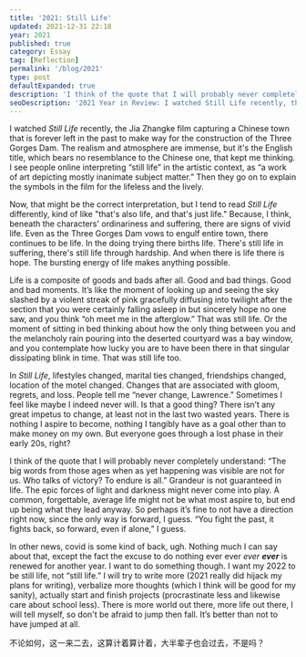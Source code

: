 ```yaml
---
title: '2021: Still Life'
updated: 2021-12-31 22:18
year: 2021
published: true
category: Essay
tag: [Reflection]
permalink: '/blog/2021'
type: post
defaultExpanded: true
description: 'I think of the quote that I will probably never completely understand: “The big words from those ages when as yet happening was visible are not for us. Who talks of victory? To endure is all.” Grandeur is not guaranteed in life. The epic forces of light and darkness might never come into play.'
seoDescription: '2021 Year in Review: I watched Still Life recently, the Jia Zhangke film capturing a Chinese town that is forever left in the past to make way for the construction of the Three Gorges Dam. I wonder, what is still life, in my life.'
---
```


I watched _Still Life_ recently, the Jia Zhangke film capturing a Chinese town that is forever left in the past to make way for the construction of the Three Gorges Dam. The realism and atmosphere are immense, but it's the English title, which bears no resemblance to the Chinese one, that kept me thinking. I see people online interpreting “still life” in the artistic context, as “a work of art depicting mostly inanimate subject matter.” Then they go on to explain the symbols in the film for the lifeless and the lively.

Now, that might be the correct interpretation, but I tend to read _Still Life_ differently, kind of like "that's also life, and that's just life." Because, I think, beneath the characters' ordinariness and suffering, there are signs of vivid life. Even as the Three Gorges Dam vows to engulf entire town, there continues to be life. In the doing trying there births life. There's still life in suffering, there's still life through hardship. And when there is life there is hope. The bursting energy of life makes anything possible.

Life is a composite of goods and bads after all. Good and bad things. Good and bad moments. It’s like the moment of looking up and seeing the sky slashed by a violent streak of pink gracefully diffusing into twilight after the section that you were certainly falling asleep in but sincerely hope no one saw, and you think “oh meet me in the afterglow.” That was still life. Or the moment of sitting in bed thinking about how the only thing between you and the melancholy rain pouring into the deserted courtyard was a bay window, and you contemplate how lucky you are to have been there in that singular dissipating blink in time. That was still life too.

In _Still Life_, lifestyles changed, marital ties changed, friendships changed, location of the motel changed. Changes that are associated with gloom, regrets, and loss. People tell me “never change, Lawrence.” Sometimes I feel like maybe I indeed never will. Is that a good thing? There isn’t any great impetus to change, at least not in the last two wasted years. There is nothing I aspire to become, nothing I tangibly have as a goal other than to make money on my own. But everyone goes through a lost phase in their early 20s, right?

I think of the quote that I will probably never completely understand: “The big words from those ages when as yet happening was visible are not for us. Who talks of victory? To endure is all.” Grandeur is not guaranteed in life. The epic forces of light and darkness might never come into play. A common, forgettable, average life might not be what most aspire to, but end up being what they lead anyway. So perhaps it’s fine to not have a direction right now, since the only way is forward, I guess. “You fight the past, it fights back, so forward, even if alone,” I guess.

In other news, covid is some kind of back, ugh. Nothing much I can say about that, except the fact the excuse to do nothing ever ever _ever_ **_ever_** is renewed for another year. I want to do something though. I want my 2022 to be still life, not “still life.” I will try to write more (2021 really did hijack my plans for writing), verbalize more thoughts (which I think will be good for my sanity), actually start and finish projects (procrastinate less and likewise care about school less). There is more world out there, more life out there, I will tell myself, so don't be afraid to jump then fall. It’s better than not to have jumped at all.

不论如何，这一来二去，这算计着算计着，大半辈子也会过去，不是吗？
